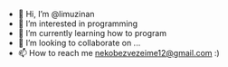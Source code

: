 - 👋 Hi, I’m @limuzinan
- 👀 I’m interested in programming 
- 🌱 I’m currently learning how to program
- 💞️ I’m looking to collaborate on ...
- 📫 How to reach me nekobezvezeime12@gmail.com :)

<!---
limuzinan/limuzinan is a ✨ special ✨ repository because its `README.md` (this file) appears on your GitHub profile.
You can click the Preview link to take a look at your changes.
--->
